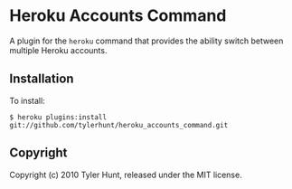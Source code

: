 Heroku Accounts Command
=======================

A plugin for the `heroku` command that provides the ability switch between
multiple Heroku accounts.


Installation
------------

To install:

    $ heroku plugins:install git://github.com/tylerhunt/heroku_accounts_command.git


Copyright
---------

Copyright (c) 2010 Tyler Hunt, released under the MIT license.
